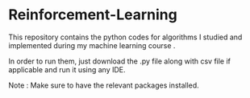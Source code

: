 # Reinforcement-Learning

This repository contains the python codes for algorithms I studied and implemented during my machine learning course .

In order to run them, just download the .py file along with csv file if applicable and run it using any IDE. 

Note : Make sure to have the relevant packages installed.
